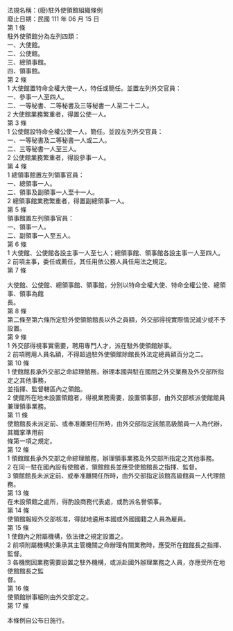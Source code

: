 法規名稱：(廢)駐外使領館組織條例  
廢止日期：民國 111 年 06 月 15 日  
第 1 條  
駐外使領館分為左列四類：  
一、大使館。  
二、公使館。  
三、總領事館。  
四、領事館。  
第 2 條  
1 大使館置特命全權大使一人，特任或簡任。並置左列外交官員：  
一、參事一人至四人。  
二、一等秘書、二等秘書及三等秘書一人至二十二人。  
2 大使館業務繁重者，得置公使一人。  
第 3 條  
1 公使館設特命全權公使一人，簡任。並設左列外交官員：  
一、一等秘書及二等秘書一人或二人。  
二、三等秘書一人至三人。  
2 公使館業務繁重者，得設參事一人。  
第 4 條  
1 總領事館置左列領事官員：  
一、總領事一人。  
二、領事及副領事一人至十一人。  
2 總領事館業務繁重者，得置副總領事一人。  
第 5 條  
領事館置左列領事官員：  
一、領事一人。  
二、副領事一人至五人。  
第 6 條  
1 大使館、公使館各設主事一人至七人；總領事館、領事館各設主事一人至四人。  
2 前項主事，委任或薦任，其任用依公務人員任用法之規定。  
第 7 條  


大使館、公使館、總領事館、領事館，分別以特命全權大使、特命全權公使、總領事、領事為館  
長。  
第 8 條  
第二條至第六條所定駐外使領館館長以外之員額，外交部得視實際情況減少或不予設置。  
第 9 條  
1 外交部得視事實需要，聘用專門人才，派在駐外使領館辦事。  
2 前項聘用人員名額，不得超過駐外使領館除館長外法定總員額百分之二。  
第 10 條  
1 使館館長承外交部之命綜理館務，辦理本國與駐在國間之外交業務及外交部所指定之其他事務，  
並指揮、監督轄區內之領館。  
2 使館所在地未設置領館者，得視業務需要，設置領事部，由外交部核派使館館員兼理領事業務。  
第 11 條  
使館館長未派定前、或奉准離開任所時，由外交部指定該館高級館員一人為代辦，其職掌準用前  
條第一項之規定。  
第 12 條  
1 領館館長承外交部之命綜理館務，辦理領事業務及外交部所指定之其他事務。  
2 在同一駐在國內設有使館者，領館館長並應受使館館長之指揮、監督。  
3 領館館長未派定前、或奉准離開任所時，由外交部指定該館高級館員一人代理館務。  
第 13 條  
在未設領館之處所，得酌設商務代表處，或酌派名譽領事。  
第 14 條  
使領館報經外交部核准，得就地遴用本國或外國國籍之人員為雇員。  
第 15 條  
1 使館內之附屬機構，依法律之規定設置之。  
2 前項附屬機構於秉承其主管機關之命辦理有關業務時，應受所在館館長之指揮、監督。  
3 各機關因業務需要設置之駐外機構，或派赴國外辦理業務之人員，亦應受所在地使館館長之監  
督。  
第 16 條  
使領館辦事細則由外交部定之。  
第 17 條  


本條例自公布日施行。  


